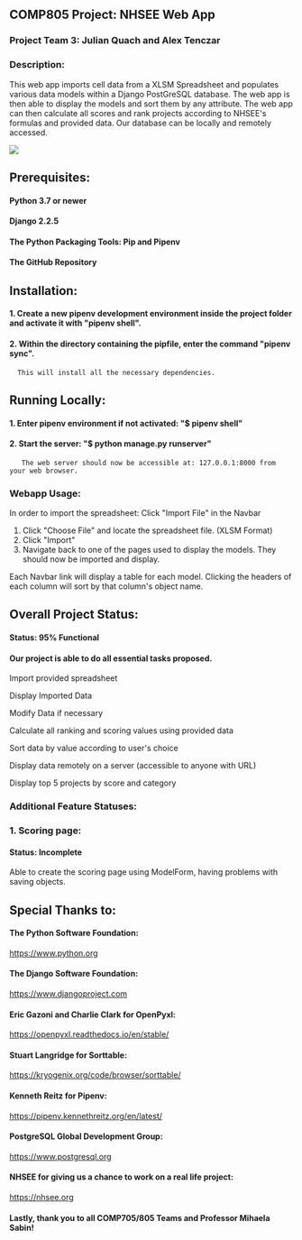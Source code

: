 ## COMP805 Project: NHSEE Web App

### Project Team 3: Julian Quach and Alex Tenczar

### Description:

This web app imports cell data from a XLSM Spreadsheet and populates various data models within a Django PostGreSQL database. The web app is then able to display the models and sort them by any attribute. The web app can then calculate all scores and rank projects according to NHSEE's formulas and provided data. Our database can be locally and remotely accessed.

![](https://imgur.com/0q1ZSsn.png)

## Prerequisites:
#### Python 3.7 or newer
#### Django 2.2.5
#### The Python Packaging Tools: Pip and Pipenv
#### The GitHub Repository

## Installation:

#### 1. Create a new pipenv development environment inside the project folder and activate it with "pipenv shell".
#### 2. Within the directory containing the pipfile, enter the command "pipenv sync".
      This will install all the necessary dependencies.

## Running Locally:
#### 1. Enter pipenv environment if not activated: "$ pipenv shell"
#### 2. Start the server: "$ python manage.py runserver"  
       The web server should now be accessible at: 127.0.0.1:8000 from your web browser.
       
### Webapp Usage:
In order to import the spreadsheet: Click "Import File" in the Navbar
1. Click "Choose File" and locate the spreadsheet file. (XLSM Format)
2. Click "Import"
3. Navigate back to one of the pages used to display the models. They should now be imported and display.

Each Navbar link will display a table for each model.
Clicking the headers of each column will sort by that column's object name.

## Overall Project Status:
#### Status: 95% Functional
#### Our project is able to do all essential tasks proposed.

Import provided spreadsheet

Display Imported Data

Modify Data if necessary

Calculate all ranking and scoring values using provided data

Sort data by value according to user's choice

Display data remotely on a server (accessible to anyone with URL)

Display top 5 projects by score and category

### Additional Feature Statuses:

### 1. Scoring page:
#### Status: Incomplete
Able to create the scoring page using ModelForm, having problems with saving objects.

## Special Thanks to:

#### The Python Software Foundation:
https://www.python.org

#### The Django Software Foundation:
https://www.djangoproject.com

#### Eric Gazoni and Charlie Clark for OpenPyxl:
https://openpyxl.readthedocs.io/en/stable/

#### Stuart Langridge for Sorttable:
https://kryogenix.org/code/browser/sorttable/

#### Kenneth Reitz for Pipenv:
https://pipenv.kennethreitz.org/en/latest/

#### PostgreSQL Global Development Group:
https://www.postgresql.org

#### NHSEE for giving us a chance to work on a real life project:
https://nhsee.org

#### Lastly, thank you to all COMP705/805 Teams and Professor Mihaela Sabin!


